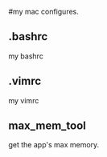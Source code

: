 #my mac configures.

## .bashrc 

my bashrc


## .vimrc
my vimrc

## max_mem_tool
get the app's max memory.

